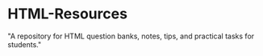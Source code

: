 # HTML-Resources
"A repository for HTML question banks, notes, tips, and practical tasks for students."
